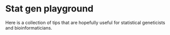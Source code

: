 # Stat gen playground
Here is a collection of tips that are hopefully useful for statistical geneticists and bioinformaticians.